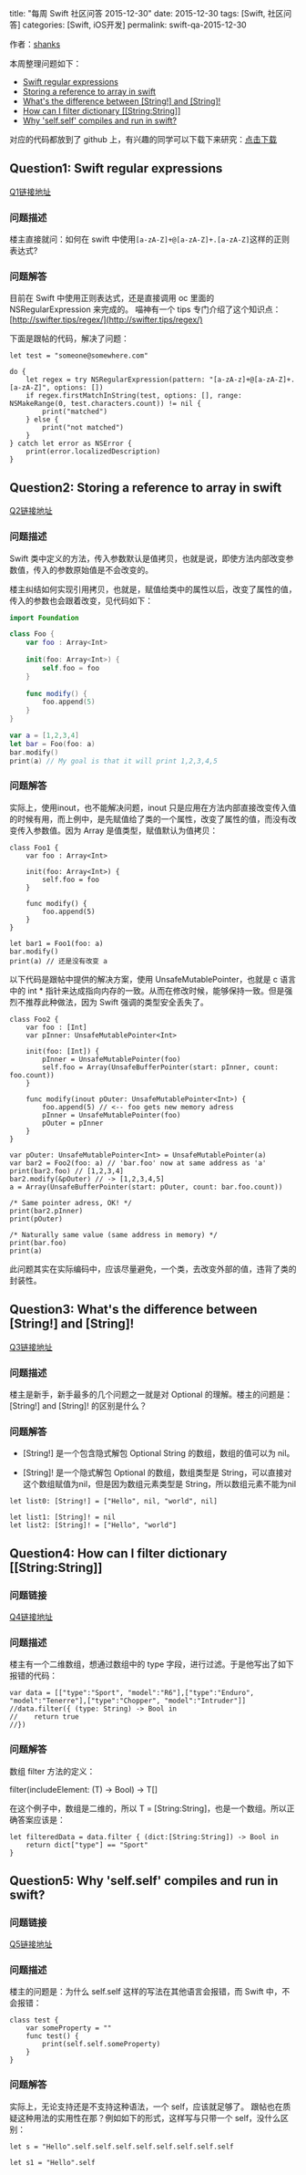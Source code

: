 title: "每周 Swift 社区问答 2015-12-30"
date: 2015-12-30
tags: [Swift, 社区问答]
categories: [Swift, iOS开发]
permalink: swift-qa-2015-12-30


作者：[shanks](http://codebuild.me)

本周整理问题如下：

* [Swift regular expressions](#Q1)
* [Storing a reference to array in swift](#Q2)
* [What's the difference between [String!] and [String]!](#Q3)
* [How can I filter dictionary \[\[String:String\]\]](#Q4)
* [Why 'self.self' compiles and run in swift?](#Q5)


对应的代码都放到了 github 上，有兴趣的同学可以下载下来研究：[点击下载](https://github.com/SwiftGGTeam/SwiftCommunityWeeklyQA/tree/master/20151223/%E6%AF%8F%E5%91%A8%20Swift%20%E7%A4%BE%E5%8C%BA%E9%97%AE%E7%AD%9420151223.playground)

<!--more-->

<a name="Q1"></a>

## Question1: Swift regular expressions

[Q1链接地址](http://stackoverflow.com/questions/34459701/swift-regular-expressions)



### 问题描述

楼主直接就问：如何在 swift 中使用`[a-zA-Z]+@[a-zA-Z]+.[a-zA-Z]`这样的正则表达式?


### 问题解答

目前在 Swift 中使用正则表达式，还是直接调用 oc 里面的 NSRegularExpression 来完成的。
喵神有一个 tips 专门介绍了这个知识点：
[http://swifter.tips/regex/](http://swifter.tips/regex/)

下面是跟帖的代码，解决了问题：

```
let test = "someone@somewhere.com"

do {
    let regex = try NSRegularExpression(pattern: "[a-zA-z]+@[a-zA-Z]+.[a-zA-Z]", options: [])
    if regex.firstMatchInString(test, options: [], range: NSMakeRange(0, test.characters.count)) != nil {
        print("matched")
    } else {
        print("not matched")
    }
} catch let error as NSError {
    print(error.localizedDescription)
}
```


<a name="Q2"></a>

## Question2: Storing a reference to array in swift

[Q2链接地址](http://stackoverflow.com/questions/34486043/storing-a-reference-to-array-in-swift)



### 问题描述

Swift 类中定义的方法，传入参数默认是值拷贝，也就是说，即使方法内部改变参数值，传入的参数原始值是不会改变的。

楼主纠结如何实现引用拷贝，也就是，赋值给类中的属性以后，改变了属性的值，传入的参数也会跟着改变，见代码如下：

``` swift
import Foundation

class Foo {
    var foo : Array<Int>
    
    init(foo: Array<Int>) {
        self.foo = foo
    }
    
    func modify() {
        foo.append(5)
    }
}

var a = [1,2,3,4]
let bar = Foo(foo: a)
bar.modify()
print(a) // My goal is that it will print 1,2,3,4,5
```


### 问题解答

实际上，使用inout，也不能解决问题，inout 只是应用在方法内部直接改变传入值的时候有用，而上例中，是先赋值给了类的一个属性，改变了属性的值，而没有改变传入参数值。因为 Array<Int> 是值类型，赋值默认为值拷贝：


```
class Foo1 {
    var foo : Array<Int>
    
    init(foo: Array<Int>) {
        self.foo = foo
    }
    
    func modify() {
        foo.append(5)
    }
}

let bar1 = Foo1(foo: a)
bar.modify()
print(a) // 还是没有改变 a

```

以下代码是跟帖中提供的解决方案，使用 UnsafeMutablePointer<Int>，也就是 c 语言中的 int * 指针来达成指向内存的一致。从而在修改时候，能够保持一致。但是强烈不推荐此种做法，因为 Swift 强调的类型安全丢失了。

```
class Foo2 {
    var foo : [Int]
    var pInner: UnsafeMutablePointer<Int>
    
    init(foo: [Int]) {
        pInner = UnsafeMutablePointer(foo)
        self.foo = Array(UnsafeBufferPointer(start: pInner, count: foo.count))
    }
    
    func modify(inout pOuter: UnsafeMutablePointer<Int>) {
        foo.append(5) // <-- foo gets new memory adress
        pInner = UnsafeMutablePointer(foo)
        pOuter = pInner
    }
}

var pOuter: UnsafeMutablePointer<Int> = UnsafeMutablePointer(a)
var bar2 = Foo2(foo: a) // 'bar.foo' now at same address as 'a'
print(bar2.foo) // [1,2,3,4]
bar2.modify(&pOuter) // -> [1,2,3,4,5]
a = Array(UnsafeBufferPointer(start: pOuter, count: bar.foo.count))

/* Same pointer adress, OK! */
print(bar2.pInner)
print(pOuter)

/* Naturally same value (same address in memory) */
print(bar.foo)
print(a)
```

此问题其实在实际编码中，应该尽量避免，一个类，去改变外部的值，违背了类的封装性。

<a name="Q3"></a>

## Question3: What's the difference between [String!] and [String]!

[Q3链接地址](http://stackoverflow.com/questions/34485421/whats-the-difference-between-string-and-string-swift)

### 问题描述

楼主是新手，新手最多的几个问题之一就是对 Optional 的理解。楼主的问题是：
[String!] and [String]! 的区别是什么？

### 问题解答

* [String!] 是一个包含隐式解包 Optional String 的数组，数组的值可以为 nil。

* [String]! 是一个隐式解包 Optional 的数组，数组类型是 String，可以直接对这个数组赋值为nil，但是因为数组元素类型是 String，所以数组元素不能为nil

```
let list0: [String!] = ["Hello", nil, "world", nil]

let list1: [String]! = nil
let list2: [String]! = ["Hello", "world"]
```



<a name="Q4"></a>

## Question4: How can I filter dictionary [[String:String]]

### 问题链接

[Q4链接地址](http://stackoverflow.com/questions/34483418/how-can-i-filter-dictionary-stringstring)

### 问题描述
楼主有一个二维数组，想通过数组中的 type 字段，进行过滤。于是他写出了如下报错的代码：

```
var data = [["type":"Sport", "model":"R6"],["type":"Enduro", "model":"Tenerre"],["type":"Chopper", "model":"Intruder"]]
//data.filter({ (type: String) -> Bool in
//    return true
//})
```


### 问题解答

数组 filter 方法的定义：

filter(includeElement: (T) -> Bool) -> T[]

在这个例子中，数组是二维的，所以 T = [String:String]，也是一个数组。所以正确答案应该是：

```
let filteredData = data.filter { (dict:[String:String]) -> Bool in
    return dict["type"] == "Sport"
}
```


<a name="Q5"></a>

## Question5: Why 'self.self' compiles and run in swift?

### 问题链接

[Q5链接地址](http://stackoverflow.com/questions/34499890/why-self-self-compiles-and-run-in-swift)

### 问题描述
楼主的问题是：为什么 self.self 这样的写法在其他语言会报错，而 Swift 中，不会报错：

```
class test {
    var someProperty = ""
    func test() {
        print(self.self.someProperty)
    }
}
```

### 问题解答

实际上，无论支持还是不支持这种语法，一个 self，应该就足够了。
跟帖也在质疑这种用法的实用性在那？例如如下的形式，这样写与只带一个 self，没什么区别：

```
let s = "Hello".self.self.self.self.self.self.self.self

let s1 = "Hello".self

```












